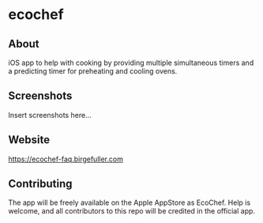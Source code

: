 # ecochef

## About

iOS app to help with cooking by providing multiple simultaneous timers and a predicting timer for preheating and cooling ovens.

## Screenshots

Insert screenshots here...

## Website

https://ecochef-faq.birgefuller.com

## Contributing

The app will be freely available on the Apple AppStore as EcoChef. Help is welcome, and all contributors to this repo will be credited in the official app. 
